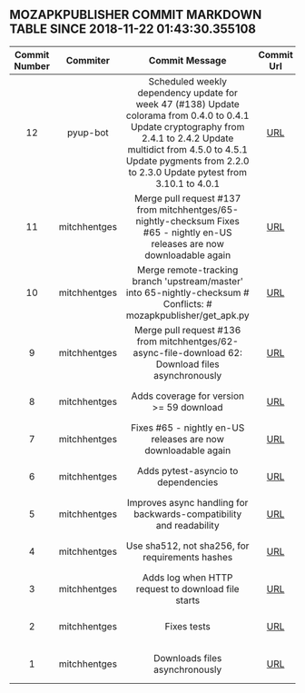 ## MOZAPKPUBLISHER COMMIT MARKDOWN TABLE SINCE 2018-11-22 01:43:30.355108

| Commit Number | Commiter | Commit Message | Commit Url | Date | 
|:---:|:----:|:----------------------------------:|:------:|:----:| 
|12|pyup-bot|Scheduled weekly dependency update for week 47 (#138)    Update colorama from 0.4.0 to 0.4.1    Update cryptography from 2.4.1 to 2.4.2    Update multidict from 4.5.0 to 4.5.1    Update pygments from 2.2.0 to 2.3.0    Update pytest from 3.10.1 to 4.0.1|[URL](https://github.com/mozilla-releng/mozapkpublisher/commit/13ff33b29e775fc5e663141885ba3da97fe4eb3d)|2018-11-28 13:26:37
|11|mitchhentges|Merge pull request #137 from mitchhentges/65-nightly-checksum  Fixes #65 - nightly en-US releases are now downloadable again|[URL](https://github.com/mozilla-releng/mozapkpublisher/commit/c80a8c4ccff4cafd581d023bd7d812e3a6cff588)|2018-11-27 18:25:02
|10|mitchhentges|Merge remote-tracking branch 'upstream/master' into 65-nightly-checksum  # Conflicts: #	mozapkpublisher/get_apk.py|[URL](https://github.com/mozilla-releng/mozapkpublisher/commit/e142d382b029801a78f897eb0429940c6ed137d2)|2018-11-27 18:15:21
|9|mitchhentges|Merge pull request #136 from mitchhentges/62-async-file-download  62: Download files asynchronously|[URL](https://github.com/mozilla-releng/mozapkpublisher/commit/a2d2ca219218cb880e69ff514e9f271752bd659d)|2018-11-27 17:56:37
|8|mitchhentges|Adds coverage for version >= 59 download|[URL](https://github.com/mozilla-releng/mozapkpublisher/commit/4a6979c5f268d2e2504bc7221898957750614dcc)|2018-11-26 23:49:42
|7|mitchhentges|Fixes #65 - nightly en-US releases are now downloadable again|[URL](https://github.com/mozilla-releng/mozapkpublisher/commit/c2fa3b1957b24766a9bf5a4c4975b9cf8d1b04f6)|2018-11-26 23:41:14
|6|mitchhentges|Adds pytest-asyncio to dependencies|[URL](https://github.com/mozilla-releng/mozapkpublisher/commit/d7c00a8dc2712f0ff62f7ed12412ba618f3a0aad)|2018-11-26 20:16:49
|5|mitchhentges|Improves async handling for backwards-compatibility and readability|[URL](https://github.com/mozilla-releng/mozapkpublisher/commit/7705f55cb67b3b4decb16bf67348650099e2dc2e)|2018-11-24 00:43:32
|4|mitchhentges|Use sha512, not sha256, for requirements hashes|[URL](https://github.com/mozilla-releng/mozapkpublisher/commit/881f4453aa477329a52bbd7ca4c0512c64b89c6b)|2018-11-24 00:07:26
|3|mitchhentges|Adds log when HTTP request to download file starts|[URL](https://github.com/mozilla-releng/mozapkpublisher/commit/658e20bb4a9a587e112f2792494a00ae09399cb7)|2018-11-23 23:56:40
|2|mitchhentges|Fixes tests|[URL](https://github.com/mozilla-releng/mozapkpublisher/commit/63596b0a58beab805ec6d006e4c0b523a617edab)|2018-11-22 02:47:02
|1|mitchhentges|Downloads files asynchronously|[URL](https://github.com/mozilla-releng/mozapkpublisher/commit/6e35fdd11042c2cf2465e1b6e5d5677d9e299bcb)|2018-11-22 01:05:29



